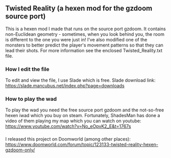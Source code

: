 ## Twisted Reality (a hexen mod for the gzdoom source port)

This is a hexen mod I made that runs on the source port gzdoom.
It contains non-Euclidean geometry - sometimes, when you look behind
you, the room is different to the one you were just in!  I've also 
modified one of the monsters to better predict the player's movement
patterns so that they can lead their shots.  For more information see
the enclosed Twisted_Reality.txt file.

### How I edit the file
To edit and view the file, I use Slade which is free.
Slade download link: https://slade.mancubus.net/index.php?page=downloads

### How to play the wad
To play the wad you need the free source port gzdoom and the
not-so-free hexen iwad which you buy on steam.  Fortunately, ShadesMan has
done a video of them playing my map which you can watch on youtube:
https://www.youtube.com/watch?v=No_eOpvK2_E&t=1767s

###
I released this project on Doomworld (among other places):
https://www.doomworld.com/forum/topic/123133-twisted-reality-hexen-gzdoom-only/
